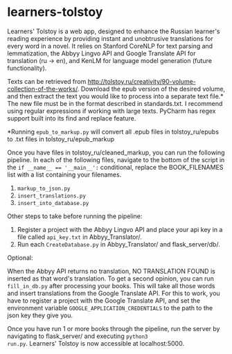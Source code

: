 # learners-tolstoy
Learners' Tolstoy is a web app, designed to enhance the Russian learner's reading experience by providing instant and unobtrusive translations for every word in a novel. It relies on Stanford CoreNLP for text parsing and lemmatization, the Abbyy Lingvo API and Google Translate API for translation (ru -> en), and KenLM for language model generation (future functionality).

Texts can be retrieved from http://tolstoy.ru/creativity/90-volume-collection-of-the-works/. Download the epub version of the desired volume, and then extract the text you would like to process into a separate text file.* The new file must be in the format described in standards.txt. I recommend using regular expressions if working with large texts. PyCharm has regex support built into its find and replace feature.

*Running <code>epub_to_markup.py</code> will convert all .epub files in tolstoy_ru/epubs to .txt files in tolstoy_ru/epub_markup

Once you have files in tolstoy_ru/cleaned_markup, you can run the following pipeline. In each of the following files, navigate to the bottom of the script in the <code>if \_\_name\_\_ == '\_\_main\_\_':</code> conditional, replace the BOOK_FILENAMES list with a list containing your filenames.
1. <code>markup_to_json.py</code>
2. <code>insert_translations.py</code>
3. <code>insert_into_database.py</code>

Other steps to take before running the pipeline:
1. Register a project with the Abbyy Lingvo API and place your api key in a file called <code>api_key.txt</code> in Abbyy_Translator/.
2. Run each <code>CreateDatabase.py</code> in Abbyy_Translator/ and flask_server/db/.

Optional:

When the Abbyy API returns no translation, NO TRANSLATION FOUND is inserted as that word's translation. To get a second opinion, you can run <code>fill_in_db.py</code> after processing your books. This will take all those words and insert translations from the Google Translate API. For this to work, you have to register a project with the Google Translate API, and set the environment variable <code>GOOGLE_APPLICATION_CREDENTIALS</code> to the path to the json key they give you.

Once you have run 1 or more books through the pipeline, run the server by navigating to flask_server/ and executing <code>python3 run.py</code>. Learners' Tolstoy is now accessible at localhost:5000.